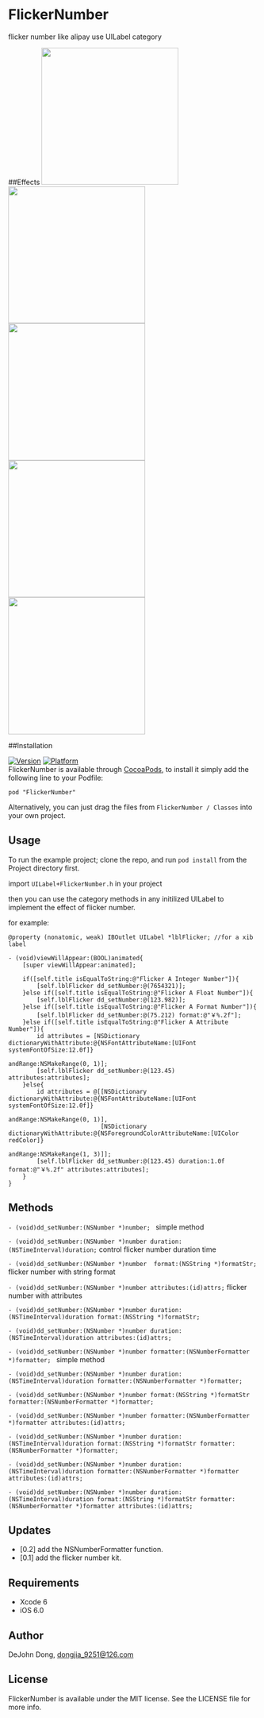 # FlickerNumber
flicker number like alipay use UILabel category

##Effects
<img src="http://ipa-download.qiniudn.com/flicker a format number.gif" width="276"/>
<img src="http://ipa-download.qiniudn.com/flicker an attribute number.gif" width="276"/>
<img src="http://ipa-download.qiniudn.com/flicker a float number.gif" width="276"/>
<img src="http://ipa-download.qiniudn.com/flicker an integer number.gif" width="276"/>
<img src="http://ipa-download.qiniudn.com/flicker number.gif" width="276"/>

##Installation

[![Version](http://cocoapod-badges.herokuapp.com/v/FlickerNumber/badge.png)](http://cocoadocs.org/docsets/FlickerNumber/) [![Platform](http://cocoapod-badges.herokuapp.com/p/FlickerNumber/badge.png)](http://cocoadocs.org/docsets/FlickerNumber/)   
FlickerNumber is available through [CocoaPods](http://cocoapods.org), to install
it simply add the following line to your Podfile:

    pod "FlickerNumber"
Alternatively, you can just drag the files from `FlickerNumber / Classes` into your own project. 

## Usage

To run the example project; clone the repo, and run `pod install` from the Project directory first.

import `UILabel+FlickerNumber.h` in your project    

then you can use the category methods in any initilized UILabel to implement the effect of flicker number.

for example:
```
@property (nonatomic, weak) IBOutlet UILabel *lblFlicker; //for a xib label

- (void)viewWillAppear:(BOOL)animated{
    [super viewWillAppear:animated];
    
    if([self.title isEqualToString:@"Flicker A Integer Number"]){
        [self.lblFlicker dd_setNumber:@(7654321)];
    }else if([self.title isEqualToString:@"Flicker A Float Number"]){
        [self.lblFlicker dd_setNumber:@(123.982)];
    }else if([self.title isEqualToString:@"Flicker A Format Number"]){
        [self.lblFlicker dd_setNumber:@(75.212) format:@"￥%.2f"];
    }else if([self.title isEqualToString:@"Flicker A Attribute Number"]){
        id attributes = [NSDictionary dictionaryWithAttribute:@{NSFontAttributeName:[UIFont systemFontOfSize:12.0f]}
                                                     andRange:NSMakeRange(0, 1)];
        [self.lblFlicker dd_setNumber:@(123.45) attributes:attributes];
    }else{
        id attributes = @[[NSDictionary dictionaryWithAttribute:@{NSFontAttributeName:[UIFont systemFontOfSize:12.0f]}
                                                       andRange:NSMakeRange(0, 1)],
                          [NSDictionary dictionaryWithAttribute:@{NSForegroundColorAttributeName:[UIColor redColor]}
                                                       andRange:NSMakeRange(1, 3)]];
        [self.lblFlicker dd_setNumber:@(123.45) duration:1.0f format:@"￥%.2f" attributes:attributes];
    }
}

```

## Methods

`- (void)dd_setNumber:(NSNumber *)number; `  simple method

`- (void)dd_setNumber:(NSNumber *)number duration:(NSTimeInterval)duration;` control flicker number duration time

`- (void)dd_setNumber:(NSNumber *)number  format:(NSString *)formatStr; ` flicker number with string format

`- (void)dd_setNumber:(NSNumber *)number attributes:(id)attrs;` flicker number with attributes

`- (void)dd_setNumber:(NSNumber *)number duration:(NSTimeInterval)duration format:(NSString *)formatStr;`

`- (void)dd_setNumber:(NSNumber *)number duration:(NSTimeInterval)duration attributes:(id)attrs; `

`- (void)dd_setNumber:(NSNumber *)number formatter:(NSNumberFormatter *)formatter; `  simple method

`- (void)dd_setNumber:(NSNumber *)number duration:(NSTimeInterval)duration formatter:(NSNumberFormatter *)formatter;` 

`- (void)dd_setNumber:(NSNumber *)number format:(NSString *)formatStr formatter:(NSNumberFormatter *)formatter;` 

`- (void)dd_setNumber:(NSNumber *)number formatter:(NSNumberFormatter *)formatter attributes:(id)attrs;` 

`- (void)dd_setNumber:(NSNumber *)number duration:(NSTimeInterval)duration format:(NSString *)formatStr formatter:(NSNumberFormatter *)formatter;`

`- (void)dd_setNumber:(NSNumber *)number duration:(NSTimeInterval)duration formatter:(NSNumberFormatter *)formatter attributes:(id)attrs; `

`- (void)dd_setNumber:(NSNumber *)number duration:(NSTimeInterval)duration format:(NSString *)formatStr formatter:(NSNumberFormatter *)formatter attributes:(id)attrs;`

## Updates
- [0.2] add the NSNumberFormatter function.
- [0.1] add the flicker number kit.

## Requirements

- Xcode 6
- iOS 6.0

## Author

DeJohn Dong, dongjia_9251@126.com

## License

FlickerNumber is available under the MIT license. See the LICENSE file for more info.

